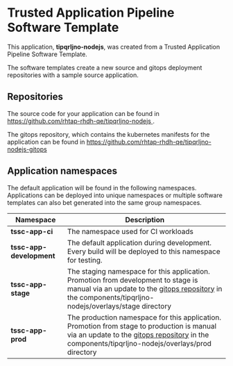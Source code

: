 # Trusted Application Pipeline Software Template

This application, **tipqrljno-nodejs**, was created from a Trusted Application Pipeline Software Template.

The software templates create a new source and gitops deployment repositories with a sample source application. 

## Repositories

The source code for your application can be found in [https://github.com/rhtap-rhdh-qe/tipqrljno-nodejs ](https://github.com/rhtap-rhdh-qe/tipqrljno-nodejs ).
 
The gitops repository, which contains the kubernetes manifests for the application can be found in 
[https://github.com/rhtap-rhdh-qe/tipqrljno-nodejs-gitops ](https://github.com/rhtap-rhdh-qe/tipqrljno-nodejs-gitops ) 

## Application namespaces 

The default application will be found in the following namespaces. Applications can be deployed into unique namespaces or multiple software templates can also bet generated into the same group namespaces.  

|  Namespace   |  Description   |  
| -------- | -------- |
| **tssc-app-ci** | The namespace used for CI workloads |
| **tssc-app-development** | The default application during development. Every build will be deployed to this namespace for testing. |
| **tssc-app-stage** | The staging namespace for this application. Promotion from development to stage is manual via an update to the [gitops repository](https://github.com/rhtap-rhdh-qe/tipqrljno-nodejs-gitops ) in the components/tipqrljno-nodejs/overlays/stage directory |
| **tssc-app-prod** | The production namespace for this application. Promotion from stage to production is manual via an update to the [gitops repository](https://github.com/rhtap-rhdh-qe/tipqrljno-nodejs-gitops ) in the components/tipqrljno-nodejs/overlays/prod directory |